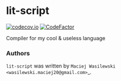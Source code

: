 # lit-script


[![codecov.io](https://codecov.io/github/MaciejWas/lit-script/coverage.svg?branch=main)](https://codecov.io/github/MaciejWas/lit-script)
[![CodeFactor](https://www.codefactor.io/repository/github/MaciejWas/lit-script/badge)](https://www.codefactor.io/repository/github/MaciejWas/lit-script)

               
Compiler for my cool & useless language



### Authors

`lit-script` was written by `Maciej Wasilewski <wasilewski.maciej20@gmail.com>`_.
